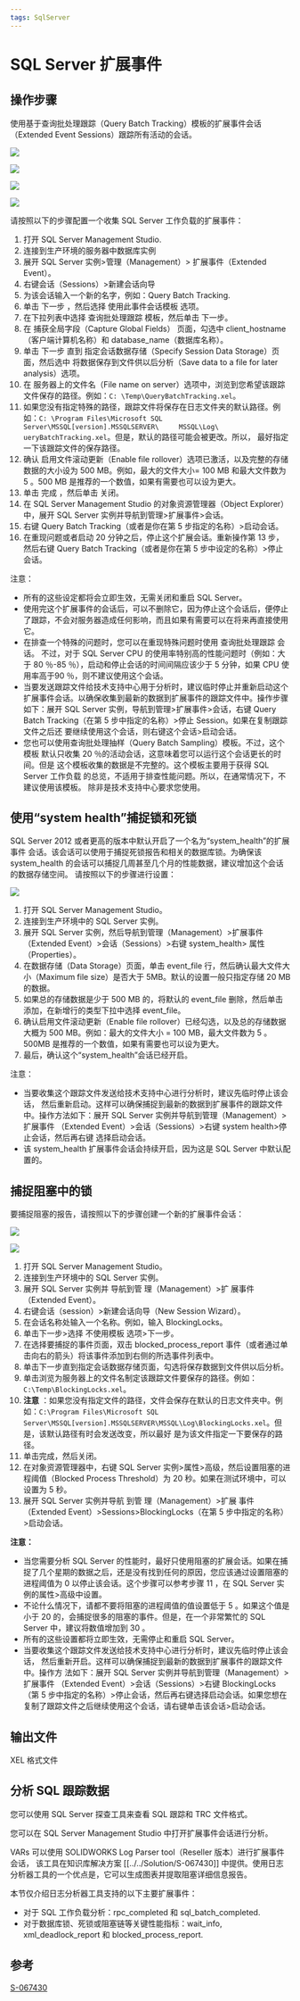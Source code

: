 ```yaml
---
tags: SqlServer
---
```

# SQL Server 扩展事件

## 操作步骤

使用基于查询批处理跟踪（Query Batch Tracking）模板的扩展事件会话（Extended Event Sessions）跟踪所有活动的会话。

![](../../attachment/Pasted%20image%2020221024170510.png)

![](../../attachment/Pasted%20image%2020221024170912.png)

![](../../attachment/Pasted%20image%2020221024170831.png)

![](../../attachment/Pasted%20image%2020221024171130.png)

请按照以下的步骤配置一个收集 SQL Server 工作负载的扩展事件：

1. 打开 SQL Server Management Studio.
2. 连接到生产环境的服务器中数据库实例
3. 展开 SQL Server 实例>管理（Management）> 扩展事件（Extended Event）。
4. 右键会话（Sessions）>新建会话向导
5. 为该会话输入一个新的名字，例如：Query Batch Tracking.
6. 单击 下一步 ，然后选择 使用此事件会话模板 选项。
7. 在下拉列表中选择 查询批处理跟踪 模板，然后单击 下一步。
8. 在 捕获全局字段（Capture Global Fields） 页面，勾选中 client_hostname（客户端计算机名称）和 database_name（数据库名称）。
9. 单击 下一步 直到 指定会话数据存储（Specify Session Data Storage）页面，然后选中 将数据保存到文件供以后分析（Save data to a file for later analysis）选项。
10. 在 服务器上的文件名（File name on server）选项中，浏览到您希望该跟踪文件保存的路径。例如：`C: \Temp\QueryBatchTracking.xel`。
11. 如果您没有指定特殊的路径，跟踪文件将保存在日志文件夹的默认路径。例如：`C: \Program Files\Microsoft SQL Server\MSSQL[version].MSSQLSERVER\     MSSQL\Log\ ueryBatchTracking.xel`。但是，默认的路径可能会被更改。所以，     最好指定一下该跟踪文件的保存路径。
12. 确认 启用文件滚动更新（Enable file rollover）选项已激活，以及完整的存储数据的大小设为 500 MB。例如，最大的文件大小= 100 MB 和最大文件数为 5 。500 MB 是推荐的一个数值，如果有需要也可以设为更大。
13. 单击 完成 ，然后单击 关闭。
14. 在 SQL Server Management Studio 的对象资源管理器（Object Explorer）中，展开 SQL Server 实例并导航到管理>扩展事件>会话。
15. 右键 Query Batch Tracking（或者是你在第 5 步指定的名称）>启动会话。
16. 在重现问题或者启动 20 分钟之后，停止这个扩展会话。重新操作第 13 步，然后右键 Query Batch Tracking（或者是你在第 5 步中设定的名称）>停止会话。

注意：

- 所有的这些设定都将会立即生效，无需关闭和重启 SQL Server。
- 使用完这个扩展事件的会话后，可以不删除它，因为停止这个会话后，便停止 了跟踪，不会对服务器造成任何影响，而且如果有需要可以在将来再直接使用 它。 
- 在排查一个特殊的问题时，您可以在重现特殊问题时使用 查询批处理跟踪 会话。 不过，对于 SQL Server CPU 的使用率特别高的性能问题时（例如：大于 80 ％-85 ％），启动和停止会话的时间间隔应该少于 5 分钟，如果 CPU 使用率高于90 ％，则不建议使用这个会话。
- 当要发送跟踪文件给技术支持中心用于分析时，建议临时停止并重新启动这个扩展事件会话。以确保收集到最新的数据到扩展事件的跟踪文件中。操作步骤如下：展开 SQL Server 实例，导航到管理>扩展事件>会话，右键 Query Batch Tracking（在第 5 步中指定的名称）>停止 Session。如果在复制跟踪文件之后还 要继续使用这个会话，则右键这个会话>启动会话。 
- 您也可以使用查询批处理抽样（Query Batch Sampling）模板。不过，这个模板 默认只收集 20 ％的活动会话，这意味着您可以运行这个会话更长的时间。但是 这个模板收集的数据是不完整的。这个模板主要用于获得 SQL Server 工作负载 的总览，不适用于排查性能问题。所以，在通常情况下，不建议使用该模板。 除非是技术支持中心要求您使用。


## 使用“system health”捕捉锁和死锁

SQL Server 2012 或者更高的版本中默认开启了一个名为“system_health”的扩展事件 会话。该会话可以使用于捕捉死锁报告和相关的数据库锁。为确保该 system_health 的会话可以捕捉几周甚至几个月的性能数据，建议增加这个会话的数据存储空间。 请按照以下的步骤进行设置：

![](../../attachment/Pasted%20image%2020221024171908.png)

1. 打开 SQL Server Management Studio。
2. 连接到生产环境中的 SQL Server 实例。
3. 展开 SQL Server 实例，然后导航到管理（Management）>扩展事件（Extended Event）>会话（Sessions）>右键 system_health> 属性（Properties）。
4. 在数据存储（Data Storage）页面，单击 event_file 行，然后确认最大文件大小（Maximum file size）是否大于 5MB。默认的设置一般只指定存储 20 MB 的数据。
5. 如果总的存储数据是少于 500 MB 的，将默认的 event_file 删除，然后单击添加，在新增行的类型下拉中选择 event_file。
6. 确认启用文件滚动更新（Enable file rollover）已经勾选，以及总的存储数据大概为 500 MB。例如：最大的文件大小 = 100 MB，最大文件数为 5 。500MB 是推荐的一个数值，如果有需要也可以设为更大。
7. 最后，确认这个“system_health”会话已经开启。

注意：

- 当要收集这个跟踪文件发送给技术支持中心进行分析时，建议先临时停止该会话， 然后重新启动。这样可以确保捕捉到最新的数据到扩展事件的跟踪文件中。操作方法如下：展开 SQL Server 实例并导航到管理（Management）>扩展事件 （Extended Event）>会话（Sessions）>右键 system health>停止会话，然后再右键 选择启动会话。
- 该 system_health 扩展事件会话会持续开启，因为这是 SQL Server 中默认配置的。

## 捕捉阻塞中的锁

要捕捉阻塞的报告，请按照以下的步骤创建一个新的扩展事件会话：

![](../../attachment/Pasted%20image%2020221024172018.png)

![](../../attachment/Pasted%20image%2020221024172130.png)

1. 打开 SQL Server Management Studio。
2. 连接到生产环境中的 SQL Server 实例。
3. 展开 SQL Server 实例并 导航到管 理（Management）>扩 展事件（Extended Event）。
4. 右键会话（session）>新建会话向导（New Session Wizard）。
5. 在会话名称处输入一个名称。例如，输入 BlockingLocks。
6. 单击下一步>选择 不使用模板 选项>下一步。
7. 在选择要捕捉的事件页面，双击 blocked_process_report 事件（或者通过单击向右的箭头）将该事件添加到右侧的所选事件列表中。
8. 单击下一步直到指定会话数据存储页面，勾选将保存数据到文件供以后分析。
9. 单击浏览为服务器上的文件名制定该跟踪文件要保存的路径。例如：`C:\Temp\BlockingLocks.xel`。
10. **注意** ：如果您没有指定文件的路径，文件会保存在默认的日志文件夹中。例如：`C:\Program Files\Microsoft SQL Server\MSSQL[version].MSSQLSERVER\MSSQL\Log\BlockingLocks.xel`。但是，该默认路径有时会发送改变，所以最好     是为该文件指定一下要保存的路径。
11. 单击完成，然后关闭。
12. 在对象资源管理器中，右键 SQL Server 实例>属性>高级，然后设置阻塞的进程阈值（Blocked Process Threshold）为 20 秒。如果在测试环境中，可以设置为 5 秒。
13. 展开 SQL Server 实例并导航 到管 理（Management）>扩展 事件（Extended Event）>Sessions>BlockingLocks（在第 5 步中指定的名称）>启动会话。

**注意：**

- 当您需要分析 SQL Server 的性能时，最好只使用阻塞的扩展会话。如果在捕捉了几个星期的数据之后，还是没有找到任何的原因，您应该通过设置阻塞的进程阈值为 0 以停止该会话。这个步骤可以参考步骤 11 ，在 SQL Server 实例的属性>高级中设置。 
- 不论什么情况下，请都不要将阻塞的进程阈值的值设置低于 5 。如果这个值是小于 20 的，会捕捉很多的阻塞的事件。但是，在一个非常繁忙的 SQL Server 中，建议将数值增加到 30 。 
- 所有的这些设置都将立即生效，无需停止和重启 SQL Server。
- 当要收集这个跟踪文件发送给技术支持中心进行分析时，建议先临时停止该会话， 然后重新开启。这样可以确保捕捉到最新的数据到扩展事件的跟踪文件中。操作方 法如下：展开 SQL Server 实例并导航到管理（Management）>扩展事件 （Extended Event）>会话（Sessions）>右键 BlockingLocks（第 5 步中指定的名称）>停止会话，然后再右键选择启动会话。如果您想在复制了跟踪文件之后继续使用这个会话，请右键单击该会话>启动会话。


## 输出文件
XEL 格式文件

## 分析 SQL 跟踪数据

您可以使用 SQL Server 探查工具来查看 SQL 跟踪和 TRC 文件格式。

您可以在 SQL Server Management Studio 中打开扩展事件会话进行分析。

VARs 可以使用 SOLIDWORKS Log Parser tool（Reseller 版本）进行扩展事件会话， 该工具在知识库解决方案 [[../../Solution/S-067430]] 中提供。使用日志分析器工具的一个优点是，它可以生成图表并提取阻塞详细信息报告。

本节仅介绍日志分析器工具支持的以下主要扩展事件：
- 对于 SQL 工作负载分析：rpc_completed 和 sql_batch_completed. 
- 对于数据库锁、死锁或阻塞链等关键性能指标：wait_info, xml_deadlock_report 和 blocked_process_report.


## 参考
[S-067430](../../Solution/S-067430.md)